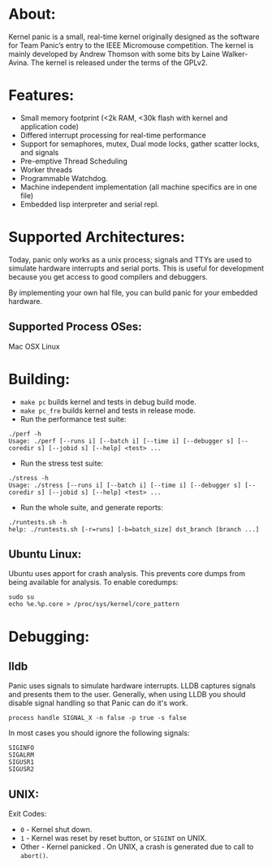About:
===

Kernel panic is a small, real-time kernel originally designed as the software for Team Panic’s entry to the IEEE Micromouse competition. The kernel is mainly developed by Andrew Thomson with some bits by Laine Walker-Avina. The kernel is released under the terms of the GPLv2.

Features:
===

* Small memory footprint (<2k RAM, <30k flash with kernel and application code)
* Differed interrupt processing for real-time performance
* Support for semaphores, mutex, Dual mode locks, gather scatter locks, and signals
* Pre-emptive Thread Scheduling
* Worker threads
* Programmable Watchdog.
* Machine independent implementation (all machine specifics are in one file)
* Embedded lisp interpreter and serial repl.

Supported Architectures:
===

Today, panic only works as a unix process; signals and TTYs are used to simulate hardware interrupts and serial ports. This is useful for development because you get access to good compilers and debuggers.

By implementing your own hal file, you can build panic for your embedded hardware.

Supported Process OSes:
---
Mac OSX
Linux

Building:
===

* `make pc` builds kernel and tests in debug build mode.
* `make pc_fre` builds kernel and tests in release mode.
* Run the performance test suite:
```
./perf -h
Usage: ./perf [--runs i] [--batch i] [--time i] [--debugger s] [--coredir s] [--jobid s] [--help] <test> ...
```
* Run the stress test suite:
```
./stress -h
Usage: ./stress [--runs i] [--batch i] [--time i] [--debugger s] [--coredir s] [--jobid s] [--help] <test> ...
```
* Run the whole suite, and generate reports:
```
./runtests.sh -h
help: ./runtests.sh [-r=runs] [-b=batch_size] dst_branch [branch ...]
```

Ubuntu Linux:
---

Ubuntu uses apport for crash analysis. This prevents core dumps from being available for analysis.
To enable coredumps:
```
sudo su
echo %e.%p.core > /proc/sys/kernel/core_pattern
```

Debugging:
===

lldb
---

Panic uses signals to simulate hardware interrupts. LLDB captures signals and presents them to the user. Generally, when using LLDB you should disable signal handling so that Panic can do it's work.

`process handle SIGNAL_X -n false -p true -s false`

In most cases you should ignore the following signals:
```
SIGINFO
SIGALRM
SIGUSR1
SIGUSR2
```

UNIX:
---

Exit Codes:
* `0` - Kernel shut down.
* `1` - Kernel was reset by reset button, or `SIGINT` on UNIX.
* Other - Kernel panicked . On UNIX, a crash is generated due to call to `abort()`.
